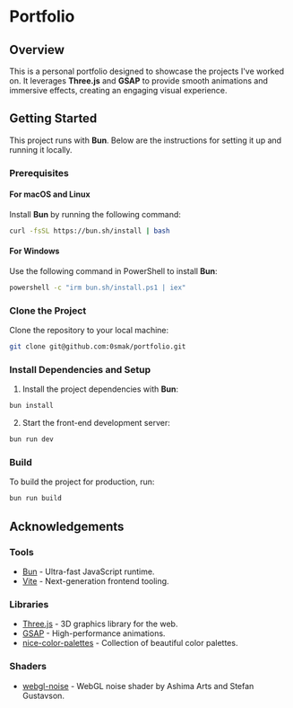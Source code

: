 # Portfolio

## Overview

This is a personal portfolio designed to showcase the projects I've worked on. It leverages **Three.js** and **GSAP** to provide smooth animations and immersive effects, creating an engaging visual experience.

## Getting Started

This project runs with **Bun**. Below are the instructions for setting it up and running it locally.

### Prerequisites

#### For macOS and Linux

Install **Bun** by running the following command:

```bash
curl -fsSL https://bun.sh/install | bash
```

#### For Windows

Use the following command in PowerShell to install **Bun**:

```cmd
powershell -c "irm bun.sh/install.ps1 | iex"
```

### Clone the Project

Clone the repository to your local machine:

```bash
git clone git@github.com:0smak/portfolio.git
```

### Install Dependencies and Setup

1. Install the project dependencies with **Bun**:

```bash
bun install
```

2. Start the front-end development server:

```bash
bun run dev
```

### Build

To build the project for production, run:

```bash
bun run build
```

## Acknowledgements

### Tools

- [Bun](https://bun.sh/) - Ultra-fast JavaScript runtime.
- [Vite](https://vite.dev/) - Next-generation frontend tooling.

### Libraries

- [Three.js](https://threejs.org/) - 3D graphics library for the web.
- [GSAP](https://gsap.com/) - High-performance animations.
- [nice-color-palettes](https://www.npmjs.com/package/nice-color-palettes) - Collection of beautiful color palettes.

### Shaders

- [webgl-noise](https://github.com/ashima/webgl-noise) - WebGL noise shader by Ashima Arts and Stefan Gustavson.
